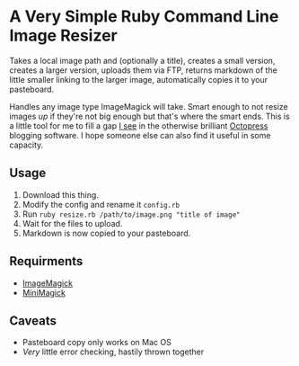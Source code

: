 # A Very Simple Ruby Command Line Image Resizer

Takes a local image path and (optionally a title), creates a small version, creates a larger version, uploads them via FTP, returns markdown of the little smaller linking to the larger image, automatically copies it to your pasteboard.

Handles any image type ImageMagick will take. Smart enough to not resize images *up* if they're not big enough but that's where the smart ends. This is a little tool for me to fill a gap [I see](http://valhallaisland.com/blog/2012/octopress/) in the otherwise brilliant [Octopress](http://octopress.org/) blogging software. I hope someone else can also find it useful in some capacity.

## Usage

1. Download this thing.
2. Modify the config and rename it `config.rb`
3. Run `ruby resize.rb /path/to/image.png "title of image"`
4. Wait for the files to upload.
5. Markdown is now copied to your pasteboard. 

## Requirments

* [ImageMagick](http://www.imagemagick.org/script/index.php)
* [MiniMagick](https://github.com/probablycorey/mini_magick)

## Caveats

* Pasteboard copy only works on Mac OS
* *Very* little error checking, hastily thrown together
